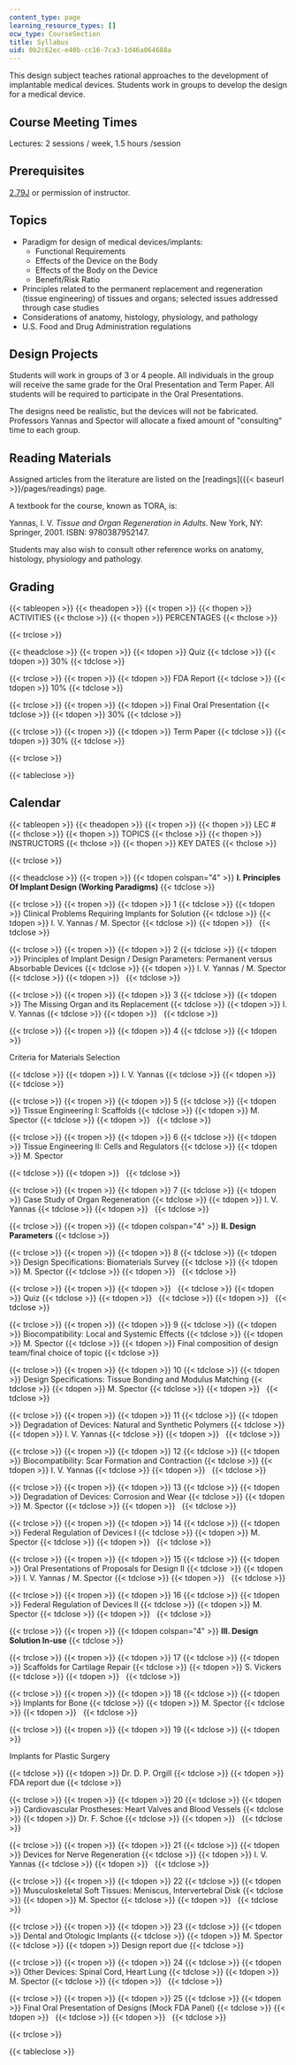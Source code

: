 ```yaml
---
content_type: page
learning_resource_types: []
ocw_type: CourseSection
title: Syllabus
uid: 0b2c62ec-e40b-cc16-7ca3-1d46a064688a
---
```


This design subject teaches rational approaches to the development of implantable medical devices. Students work in groups to develop the design for a medical device.

Course Meeting Times
--------------------

Lectures: 2 sessions / week, 1.5 hours /session

Prerequisites
-------------

[2.79J](/courses/20-441j-biomaterials-tissue-interactions-fall-2009) or permission of instructor.

Topics
------

*   Paradigm for design of medical devices/implants:
    *   Functional Requirements
    *   Effects of the Device on the Body
    *   Effects of the Body on the Device
    *   Benefit/Risk Ratio
*   Principles related to the permanent replacement and regeneration (tissue engineering) of tissues and organs; selected issues addressed through case studies
*   Considerations of anatomy, histology, physiology, and pathology
*   U.S. Food and Drug Administration regulations

Design Projects
---------------

Students will work in groups of 3 or 4 people. All individuals in the group will receive the same grade for the Oral Presentation and Term Paper. All students will be required to participate in the Oral Presentations.

The designs need be realistic, but the devices will not be fabricated. Professors Yannas and Spector will allocate a fixed amount of "consulting" time to each group.

Reading Materials
-----------------

Assigned articles from the literature are listed on the [readings]({{< baseurl >}}/pages/readings) page.

A textbook for the course, known as TORA, is:

Yannas, I. V. _Tissue and Organ Regeneration in Adults_. New York, NY: Springer, 2001. ISBN: 9780387952147.

Students may also wish to consult other reference works on anatomy, histology, physiology and pathology.

Grading
-------

{{< tableopen >}}
{{< theadopen >}}
{{< tropen >}}
{{< thopen >}}
ACTIVITIES
{{< thclose >}}
{{< thopen >}}
PERCENTAGES
{{< thclose >}}

{{< trclose >}}

{{< theadclose >}}
{{< tropen >}}
{{< tdopen >}}
Quiz
{{< tdclose >}}
{{< tdopen >}}
30%
{{< tdclose >}}

{{< trclose >}}
{{< tropen >}}
{{< tdopen >}}
FDA Report
{{< tdclose >}}
{{< tdopen >}}
10%
{{< tdclose >}}

{{< trclose >}}
{{< tropen >}}
{{< tdopen >}}
Final Oral Presentation
{{< tdclose >}}
{{< tdopen >}}
30%
{{< tdclose >}}

{{< trclose >}}
{{< tropen >}}
{{< tdopen >}}
Term Paper
{{< tdclose >}}
{{< tdopen >}}
30%
{{< tdclose >}}

{{< trclose >}}

{{< tableclose >}}

  

Calendar
--------

{{< tableopen >}}
{{< theadopen >}}
{{< tropen >}}
{{< thopen >}}
LEC #
{{< thclose >}}
{{< thopen >}}
TOPICS
{{< thclose >}}
{{< thopen >}}
INSTRUCTORS
{{< thclose >}}
{{< thopen >}}
KEY DATES
{{< thclose >}}

{{< trclose >}}

{{< theadclose >}}
{{< tropen >}}
{{< tdopen colspan="4" >}}
**I. Principles Of Implant Design (Working Paradigms)**
{{< tdclose >}}

{{< trclose >}}
{{< tropen >}}
{{< tdopen >}}
1
{{< tdclose >}}
{{< tdopen >}}
Clinical Problems Requiring Implants for Solution
{{< tdclose >}}
{{< tdopen >}}
I. V. Yannas / M. Spector
{{< tdclose >}}
{{< tdopen >}}
 
{{< tdclose >}}

{{< trclose >}}
{{< tropen >}}
{{< tdopen >}}
2
{{< tdclose >}}
{{< tdopen >}}
Principles of Implant Design / Design Parameters: Permanent versus Absorbable Devices
{{< tdclose >}}
{{< tdopen >}}
I. V. Yannas / M. Spector
{{< tdclose >}}
{{< tdopen >}}
 
{{< tdclose >}}

{{< trclose >}}
{{< tropen >}}
{{< tdopen >}}
3
{{< tdclose >}}
{{< tdopen >}}
The Missing Organ and its Replacement
{{< tdclose >}}
{{< tdopen >}}
I. V. Yannas
{{< tdclose >}}
{{< tdopen >}}
 
{{< tdclose >}}

{{< trclose >}}
{{< tropen >}}
{{< tdopen >}}
4
{{< tdclose >}}
{{< tdopen >}}


Criteria for Materials Selection


{{< tdclose >}}
{{< tdopen >}}
I. V. Yannas
{{< tdclose >}}
{{< tdopen >}}
 
{{< tdclose >}}

{{< trclose >}}
{{< tropen >}}
{{< tdopen >}}
5
{{< tdclose >}}
{{< tdopen >}}
Tissue Engineering I: Scaffolds
{{< tdclose >}}
{{< tdopen >}}
M. Spector
{{< tdclose >}}
{{< tdopen >}}
 
{{< tdclose >}}

{{< trclose >}}
{{< tropen >}}
{{< tdopen >}}
6
{{< tdclose >}}
{{< tdopen >}}
Tissue Engineering II: Cells and Regulators
{{< tdclose >}}
{{< tdopen >}}
M. Spector


{{< tdclose >}}
{{< tdopen >}}
 
{{< tdclose >}}

{{< trclose >}}
{{< tropen >}}
{{< tdopen >}}
7
{{< tdclose >}}
{{< tdopen >}}
Case Study of Organ Regeneration
{{< tdclose >}}
{{< tdopen >}}
I. V. Yannas
{{< tdclose >}}
{{< tdopen >}}
 
{{< tdclose >}}

{{< trclose >}}
{{< tropen >}}
{{< tdopen colspan="4" >}}
**II. Design Parameters**
{{< tdclose >}}

{{< trclose >}}
{{< tropen >}}
{{< tdopen >}}
8
{{< tdclose >}}
{{< tdopen >}}
Design Specifications: Biomaterials Survey
{{< tdclose >}}
{{< tdopen >}}
M. Spector
{{< tdclose >}}
{{< tdopen >}}
 
{{< tdclose >}}

{{< trclose >}}
{{< tropen >}}
{{< tdopen >}}
 
{{< tdclose >}}
{{< tdopen >}}
Quiz
{{< tdclose >}}
{{< tdopen >}}
 
{{< tdclose >}}
{{< tdopen >}}
 
{{< tdclose >}}

{{< trclose >}}
{{< tropen >}}
{{< tdopen >}}
9
{{< tdclose >}}
{{< tdopen >}}
Biocompatibility: Local and Systemic Effects
{{< tdclose >}}
{{< tdopen >}}
M. Spector
{{< tdclose >}}
{{< tdopen >}}
Final composition of design team/final choice of topic
{{< tdclose >}}

{{< trclose >}}
{{< tropen >}}
{{< tdopen >}}
10
{{< tdclose >}}
{{< tdopen >}}
Design Specifications: Tissue Bonding and Modulus Matching
{{< tdclose >}}
{{< tdopen >}}
M. Spector
{{< tdclose >}}
{{< tdopen >}}
 
{{< tdclose >}}

{{< trclose >}}
{{< tropen >}}
{{< tdopen >}}
11
{{< tdclose >}}
{{< tdopen >}}
Degradation of Devices: Natural and Synthetic Polymers
{{< tdclose >}}
{{< tdopen >}}
I. V. Yannas
{{< tdclose >}}
{{< tdopen >}}
 
{{< tdclose >}}

{{< trclose >}}
{{< tropen >}}
{{< tdopen >}}
12
{{< tdclose >}}
{{< tdopen >}}
Biocompatibility: Scar Formation and Contraction
{{< tdclose >}}
{{< tdopen >}}
I. V. Yannas
{{< tdclose >}}
{{< tdopen >}}
 
{{< tdclose >}}

{{< trclose >}}
{{< tropen >}}
{{< tdopen >}}
13
{{< tdclose >}}
{{< tdopen >}}
Degradation of Devices: Corrosion and Wear
{{< tdclose >}}
{{< tdopen >}}
M. Spector
{{< tdclose >}}
{{< tdopen >}}
 
{{< tdclose >}}

{{< trclose >}}
{{< tropen >}}
{{< tdopen >}}
14
{{< tdclose >}}
{{< tdopen >}}
Federal Regulation of Devices I
{{< tdclose >}}
{{< tdopen >}}
M. Spector
{{< tdclose >}}
{{< tdopen >}}
 
{{< tdclose >}}

{{< trclose >}}
{{< tropen >}}
{{< tdopen >}}
15
{{< tdclose >}}
{{< tdopen >}}
Oral Presentations of Proposals for Design II
{{< tdclose >}}
{{< tdopen >}}
I. V. Yannas / M. Spector
{{< tdclose >}}
{{< tdopen >}}
 
{{< tdclose >}}

{{< trclose >}}
{{< tropen >}}
{{< tdopen >}}
16
{{< tdclose >}}
{{< tdopen >}}
Federal Regulation of Devices II
{{< tdclose >}}
{{< tdopen >}}
M. Spector
{{< tdclose >}}
{{< tdopen >}}
 
{{< tdclose >}}

{{< trclose >}}
{{< tropen >}}
{{< tdopen colspan="4" >}}
**III. Design Solution In-use**
{{< tdclose >}}

{{< trclose >}}
{{< tropen >}}
{{< tdopen >}}
17
{{< tdclose >}}
{{< tdopen >}}
Scaffolds for Cartilage Repair
{{< tdclose >}}
{{< tdopen >}}
S. Vickers
{{< tdclose >}}
{{< tdopen >}}
 
{{< tdclose >}}

{{< trclose >}}
{{< tropen >}}
{{< tdopen >}}
18
{{< tdclose >}}
{{< tdopen >}}
Implants for Bone
{{< tdclose >}}
{{< tdopen >}}
M. Spector
{{< tdclose >}}
{{< tdopen >}}
 
{{< tdclose >}}

{{< trclose >}}
{{< tropen >}}
{{< tdopen >}}
19
{{< tdclose >}}
{{< tdopen >}}


Implants for Plastic Surgery


{{< tdclose >}}
{{< tdopen >}}
Dr. D. P. Orgill
{{< tdclose >}}
{{< tdopen >}}
FDA report due
{{< tdclose >}}

{{< trclose >}}
{{< tropen >}}
{{< tdopen >}}
20
{{< tdclose >}}
{{< tdopen >}}
Cardiovascular Prostheses: Heart Valves and Blood Vessels
{{< tdclose >}}
{{< tdopen >}}
Dr. F. Schoe
{{< tdclose >}}
{{< tdopen >}}
 
{{< tdclose >}}

{{< trclose >}}
{{< tropen >}}
{{< tdopen >}}
21
{{< tdclose >}}
{{< tdopen >}}
Devices for Nerve Regeneration
{{< tdclose >}}
{{< tdopen >}}
I. V. Yannas
{{< tdclose >}}
{{< tdopen >}}
 
{{< tdclose >}}

{{< trclose >}}
{{< tropen >}}
{{< tdopen >}}
22
{{< tdclose >}}
{{< tdopen >}}
Musculoskeletal Soft Tissues: Meniscus, Intervertebral Disk
{{< tdclose >}}
{{< tdopen >}}
M. Spector
{{< tdclose >}}
{{< tdopen >}}
 
{{< tdclose >}}

{{< trclose >}}
{{< tropen >}}
{{< tdopen >}}
23
{{< tdclose >}}
{{< tdopen >}}
Dental and Otologic Implants
{{< tdclose >}}
{{< tdopen >}}
M. Spector
{{< tdclose >}}
{{< tdopen >}}
Design report due
{{< tdclose >}}

{{< trclose >}}
{{< tropen >}}
{{< tdopen >}}
24
{{< tdclose >}}
{{< tdopen >}}
Other Devices: Spinal Cord, Heart Lung
{{< tdclose >}}
{{< tdopen >}}
M. Spector
{{< tdclose >}}
{{< tdopen >}}
 
{{< tdclose >}}

{{< trclose >}}
{{< tropen >}}
{{< tdopen >}}
25
{{< tdclose >}}
{{< tdopen >}}
Final Oral Presentation of Designs (Mock FDA Panel)
{{< tdclose >}}
{{< tdopen >}}
 
{{< tdclose >}}
{{< tdopen >}}
 
{{< tdclose >}}

{{< trclose >}}

{{< tableclose >}}